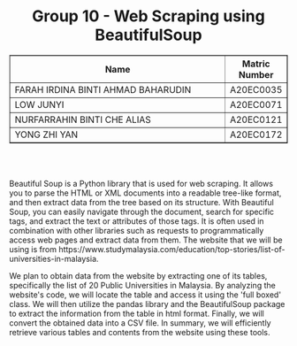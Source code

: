 <h1 align="center"> 
  Group 10 - Web Scraping using BeautifulSoup
  <br>
</h1>

<table border="solid" align="center">
  <tr>
    <th>Name</th>
    <th>Matric Number</th>
  </tr>
  <tr>
    <td width=80%>FARAH IRDINA BINTI AHMAD BAHARUDIN</td>
    <td>A20EC0035</td>
  </tr>
  <tr>
    <td width=80%>LOW JUNYI</td>
    <td>A20EC0071</td>
  </tr>
  <tr>
    <td width=80%>NURFARRAHIN BINTI CHE ALIAS</td>
    <td>A20EC0121</td>
  </tr>
  <tr>
    <td width=80%>YONG ZHI YAN</td>
    <td>A20EC0172</td>
  </tr>
</table>
<br> <br>

<p>
  Beautiful Soup is a Python library that is used for web scraping. It allows you to parse the HTML or XML documents into a readable tree-like format, and then extract data from the tree based on its structure. With Beautiful Soup, you can easily navigate through the document, search for specific tags, and extract the text or attributes of those tags. It is often used in combination with other libraries such as requests to programmatically access web pages and extract data from them. The website that we will be using is from https://www.studymalaysia.com/education/top-stories/list-of-universities-in-malaysia.
  
  We plan to obtain data from the website by extracting one of its tables, specifically the list of 20 Public Universities in Malaysia. By analyzing the website's code, we will locate the table and access it using the 'full boxed' class. We will then utilize the pandas library and the BeautifulSoup package to extract the information from the table in html format. Finally, we will convert the obtained data into a CSV file. In summary, we will efficiently retrieve various tables and contents from the website using these tools.
</p>
